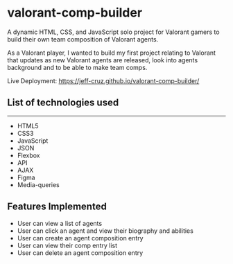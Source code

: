# valorant-comp-builder

A dynamic HTML, CSS, and JavaScript solo project for Valorant gamers to build their own team composition of Valorant agents.

As a Valorant player, I wanted to build my first project relating to Valorant that updates as new Valorant agents are released, look into agents background and to be able to make team comps.

Live Deployment: https://jeff-cruz.github.io/valorant-comp-builder/

## List of technologies used
-------------------------
* HTML5
* CSS3
* JavaScript
* JSON
* Flexbox
* API
* AJAX
* Figma
* Media-queries

Features Implemented
--------------------
* User can view a list of agents
* User can click an agent and view their biography and abilities
* User can create an agent composition entry
* User can view their comp entry list
* User can delete an agent composition entry
